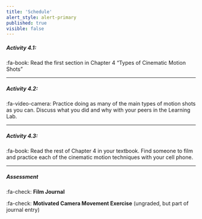 ```yaml
---
title: 'Schedule'
alert_style: alert-primary
published: true
visible: false
---
```


##### Activity 4.1:
:fa-book: Read the first section in Chapter 4 “Types of Cinematic Motion Shots”

---
##### Activity 4.2:
:fa-video-camera: Practice doing as many of the main types of motion shots as you can. Discuss what you did and why with your peers in the Learning Lab.

---
##### Activity 4.3:
:fa-book: Read the rest of Chapter 4 in your textbook. Find someone to film and practice each of the cinematic motion techniques with your cell phone.

---
##### Assessment

:fa-check: **Film Journal**

:fa-check: **Motivated Camera Movement Exercise** (ungraded, but part of journal entry)

